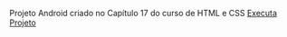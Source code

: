 Projeto Android criado no Capítulo 17 do curso de HTML e CSS 
<a href="https://leandrotimbo.github.io/progeto-android/">Executa Projeto</a>
